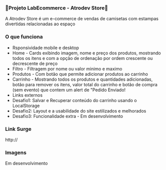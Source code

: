 ### 🛒Projeto LabEcommerce - Atrodev Store🚀

A Atrodev Store é um e-commerce de vendas de camisetas com estampas divertidas relacionadas ao espaço

### O que funciona
- Rsponsividade mobile e desktop
- Home - Cards exibindo imagem, nome e preço dos produtos, mostrando todos os itens e com a opção de ordenação por ordem crescente ou decrescente de preço
- Filtro - Filtragem por nome ou valor minimo e maximo
- Produtos - Com botão que permite adicionar produtos ao carrinho
- Carrinho - Mostrando todos os produtos e quantidades adicionadas, botão para remover os itens, valor total do carrinho e botão de compra (sem evento) que contem um alert de "Pedido Enviado!
- Links externos
- Desafio1: Salvar e Recuperar conteúdo do carrinho usando o LocalStorage
- Desafio2: Layout e a usabilidade do site estilizados e melhorados
- Desafio3: Funcionalidade extra - Em desenvolvimento

### Link Surge 
http://

### Imagens

Em desenvolvimento
